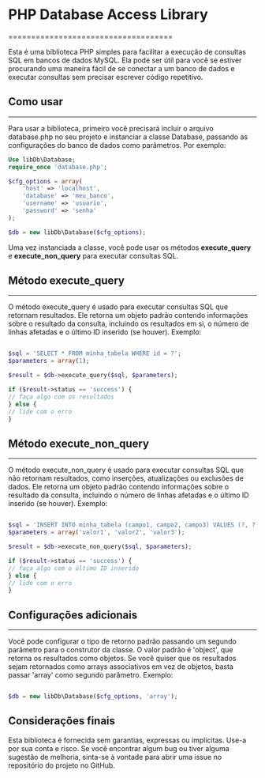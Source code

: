 # PHP Database Access Library

====================================

Esta é uma biblioteca PHP simples para facilitar a execução de consultas SQL em bancos de dados MySQL. Ela pode ser útil para você se estiver procurando uma maneira fácil de se conectar a um banco de dados e executar consultas sem precisar escrever código repetitivo.

## Como usar

---

Para usar a biblioteca, primeiro você precisará incluir o arquivo database.php no seu projeto e instanciar a classe Database, passando as configurações do banco de dados como parâmetros. Por exemplo:

```php
Use libDb\Database;
require_once 'database.php';

$cfg_options = array(
    'host' => 'localhost',
    'database' => 'meu_banco',
    'username' => 'usuario',
    'password' => 'senha'
);

$db = new libDb\Database($cfg_options);
```

Uma vez instanciada a classe, você pode usar os métodos **execute_query** e **execute_non_query** para executar consultas SQL.

## Método execute_query

---

O método execute_query é usado para executar consultas SQL que retornam resultados. Ele retorna um objeto padrão contendo informações sobre o resultado da consulta, incluindo os resultados em si, o número de linhas afetadas e o último ID inserido (se houver). Exemplo:

```php

$sql = 'SELECT * FROM minha_tabela WHERE id = ?';
$parameters = array(1);

$result = $db->execute_query($sql, $parameters);

if ($result->status == 'success') {
// faça algo com os resultados
} else {
// lide com o erro
}
```

## Método execute_non_query

---

O método execute_non_query é usado para executar consultas SQL que não retornam resultados, como inserções, atualizações ou exclusões de dados. Ele retorna um objeto padrão contendo informações sobre o resultado da consulta, incluindo o número de linhas afetadas e o último ID inserido (se houver). Exemplo:

```php

$sql = 'INSERT INTO minha_tabela (campo1, campo2, campo3) VALUES (?, ?, ?)';
$parameters = array('valor1', 'valor2', 'valor3');

$result = $db->execute_non_query($sql, $parameters);

if ($result->status == 'success') {
// faça algo com o último ID inserido
} else {
// lide com o erro
}
```

## Configurações adicionais

---

Você pode configurar o tipo de retorno padrão passando um segundo parâmetro para o construtor da classe. O valor padrão é 'object', que retorna os resultados como objetos. Se você quiser que os resultados sejam retornados como arrays associativos em vez de objetos, basta passar 'array' como segundo parâmetro. Exemplo:

```php

$db = new libDb\Database($cfg_options, 'array');
```

## Considerações finais

Esta biblioteca é fornecida sem garantias, expressas ou implícitas. Use-a por sua conta e risco. Se você encontrar algum bug ou tiver alguma sugestão de melhoria, sinta-se à vontade para abrir uma issue no repositório do projeto no GitHub.

